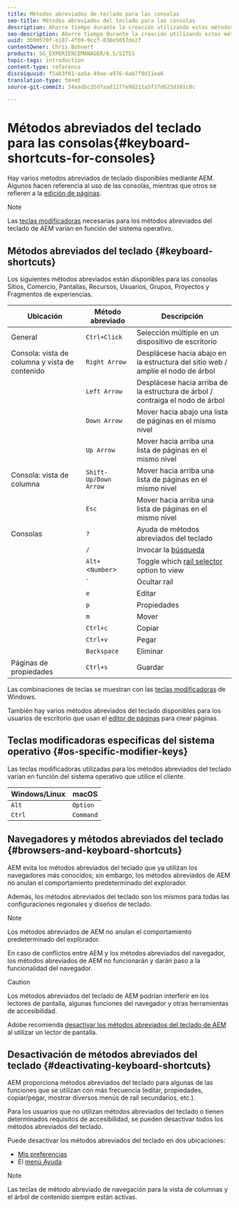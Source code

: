 ```yaml
---
title: Métodos abreviados de teclado para las consolas
seo-title: Métodos abreviados del teclado para las consolas
description: Ahorre tiempo durante la creación utilizando estos métodos abreviados del teclado
seo-description: Ahorre tiempo durante la creación utilizando estos métodos abreviados del teclado
uuid: 3b90570f-e187-4f09-9ccf-838e5657de2f
contentOwner: Chris Bohnert
products: SG_EXPERIENCEMANAGER/6.5/SITES
topic-tags: introduction
content-type: reference
discoiquuid: f5ab3f61-aa5a-49ae-a976-6ab7f0d11ea6
translation-type: tm+mt
source-git-commit: 34aadbc35d7aad127fe98211a5f37d623d101c0c

---
```



# Métodos abreviados del teclado para las consolas{#keyboard-shortcuts-for-consoles}

Hay varios métodos abreviados de teclado disponibles mediante AEM. Algunos hacen referencia al uso de las consolas, mientras que otros se refieren a la [edición de páginas](/help/sites-authoring/page-authoring-keyboard-shortcuts.md).

>[!NOTE]
>
>Las [teclas modificadoras](/help/sites-authoring/keyboard-shortcuts.md#os-specific-modifier-keys) necesarias para los métodos abreviados del teclado de AEM varían en función del sistema operativo.

## Métodos abreviados del teclado {#keyboard-shortcuts}

Los siguientes métodos abreviados están disponibles para las consolas Sitios, Comercio, Pantallas, Recursos, Usuarios, Grupos, Proyectos y Fragmentos de experiencias.

| Ubicación | Método abreviado | Descripción |
|---|---|---|
| General | `Ctrl+Click` | Selección múltiple en un dispositivo de escritorio |
| Consola: vista de columna y vista de contenido | `Right Arrow` | Desplácese hacia abajo en la estructura del sitio web / amplíe el nodo de árbol |
|  | `Left Arrow` | Desplácese hacia arriba de la estructura de árbol / contraiga el nodo de árbol |
|  | `Down Arrow` | Mover hacia abajo una lista de páginas en el mismo nivel |
|  | `Up Arrow` | Mover hacia arriba una lista de páginas en el mismo nivel |
| Consola: vista de columna | `Shift-Up/Down Arrow` | Mover hacia arriba una lista de páginas en el mismo nivel |
|  | `Esc` | Mover hacia arriba una lista de páginas en el mismo nivel |
| Consolas | `?` | Ayuda de métodos abreviados del teclado |
|  | `/` | Invocar la [búsqueda](/help/sites-authoring/search.md) |
|  | `Alt+`&lt;`Number`> | Toggle which [rail selector](/help/sites-authoring/basic-handling.md#rail-selector) option to view |
|  | ` | Ocultar raíl |
|  | `e` | Editar |
|  | `p` | Propiedades |
|  | `m` | Mover |
|  | `Ctrl+c` | Copiar |
|  | `Ctrl+v` | Pegar |
|  | `Backspace` | Eliminar |
| Páginas de propiedades | `Ctrl+s` | Guardar |

Las combinaciones de teclas se muestran con las [teclas modificadoras](/help/sites-authoring/keyboard-shortcuts.md#os-specific-modifier-keys) de Windows.

También hay varios métodos abreviados del teclado disponibles para los usuarios de escritorio que usan el [editor de páginas](/help/sites-authoring/page-authoring-keyboard-shortcuts.md) para crear páginas.

## Teclas modificadoras específicas del sistema operativo {#os-specific-modifier-keys}

Las teclas modificadoras utilizadas para los métodos abreviados del teclado varían en función del sistema operativo que utilice el cliente.

| Windows/Linux | macOS |
|---|---|
| `Alt` | `Option` |
| `Ctrl` | `Command` |

## Navegadores y métodos abreviados del teclado {#browsers-and-keyboard-shortcuts}

AEM evita los métodos abreviados del teclado que ya utilizan los navegadores más conocidos; sin embargo, los métodos abreviados de AEM no anulan el comportamiento predeterminado del explorador.

Además, los métodos abreviados del teclado son los mismos para todas las configuraciones regionales y diseños de teclado.

>[!NOTE]
>
>Los métodos abreviados de AEM no anulan el comportamiento predeterminado del explorador.
>
>En caso de conflictos entre AEM y los métodos abreviados del navegador, los métodos abreviados de AEM no funcionarán y darán paso a la funcionalidad del navegador.

>[!CAUTION]
>
>Los métodos abreviados del teclado de AEM podrían interferir en los lectores de pantalla, algunas funciones del navegador y otras herramientas de accesibilidad.
>
>Adobe recomienda [desactivar los métodos abreviados del teclado de AEM](/help/sites-authoring/keyboard-shortcuts.md#deactivating-keyboard-shortcuts) al utilizar un lector de pantalla.

## Desactivación de métodos abreviados del teclado {#deactivating-keyboard-shortcuts}

AEM proporciona métodos abreviados del teclado para algunas de las funciones que se utilizan con más frecuencia (editar, propiedades, copiar/pegar, mostrar diversos menús de raíl secundarios, etc.).

Para los usuarios que no utilizan métodos abreviados del teclado o tienen determinados requisitos de accesibilidad, se pueden desactivar todos los métodos abreviados del teclado.

Puede desactivar los métodos abreviados del teclado en dos ubicaciones:

* [Mis preferencias](/help/sites-authoring/user-properties.md#my-preferences)
* El [menú Ayuda](/help/sites-authoring/basic-handling.md#accessing-help)

>[!NOTE]
>
>Las teclas de método abreviado de navegación para la vista de columnas y el árbol de contenido siempre están activas.

